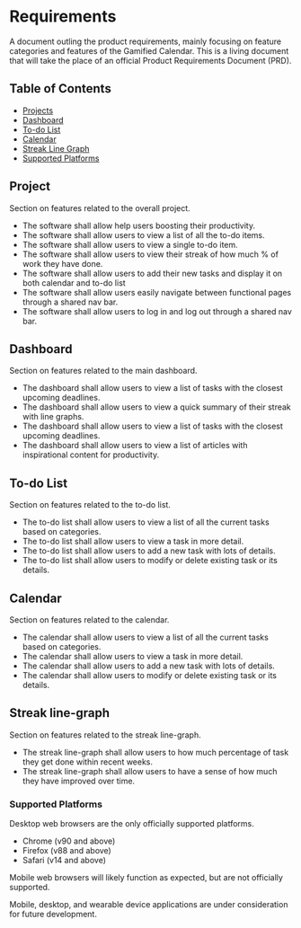 # Requirements

A document outling the product requirements, mainly focusing on feature categories and features of the Gamified Calendar.
This is a living document that will take the place of an official Product Requirements Document (PRD).

## Table of Contents

- [Projects](https://github.com/Levent-Batakci/Gamified-Calendar/blob/main/docs/Requirements.md#project)
- [Dashboard](https://github.com/Levent-Batakci/Gamified-Calendar/blob/main/docs/Requirements.md#dashboard)
- [To-do List](https://github.com/Levent-Batakci/Gamified-Calendar/blob/main/docs/Requirements.md#to-do-list)
- [Calendar](https://github.com/Levent-Batakci/Gamified-Calendar/blob/main/docs/Requirements.md#calendar)
- [Streak Line Graph](https://github.com/Levent-Batakci/Gamified-Calendar/blob/main/docs/Requirements.md#streak-line-graph)
- [Supported Platforms](https://github.com/Levent-Batakci/Gamified-Calendar/blob/main/docs/Requirements.md#supported-platforms)

## Project

Section on features related to the overall project.

- The software shall allow help users boosting their productivity.
- The software shall allow users to view a list of all the to-do items.
- The software shall allow users to view a single to-do item.
- The software shall allow users to view their streak of how much % of work they have done.
- The software shall allow users to add their new tasks and display it on both calendar and to-do list
- The software shall allow users easily navigate between functional pages through a shared nav bar.
- The software shall allow users to log in and log out through a shared nav bar.

## Dashboard

Section on features related to the main dashboard.

- The dashboard shall allow users to view a list of tasks with the closest upcoming deadlines.
- The dashboard shall allow users to view a quick summary of their streak with line graphs.
- The dashboard shall allow users to view a list of tasks with the closest upcoming deadlines.
- The dashboard shall allow users to view a list of articles with inspirational content for productivity.

## To-do List

Section on features related to the to-do list.

- The to-do list shall allow users to view a list of all the current tasks based on categories.
- The to-do list shall allow users to view a task in more detail.
- The to-do list shall allow users to add a new task with lots of details.
- The to-do list shall allow users to modify or delete existing task or its details.

## Calendar

Section on features related to the calendar.

- The calendar shall allow users to view a list of all the current tasks based on categories.
- The calendar shall allow users to view a task in more detail.
- The calendar shall allow users to add a new task with lots of details.
- The calendar shall allow users to modify or delete existing task or its details.

## Streak line-graph

Section on features related to the streak line-graph.

- The streak line-graph shall allow users to how much percentage of task they get done within recent weeks.
- The streak line-graph shall allow users to have a sense of how much they have improved over time.

### Supported Platforms

Desktop web browsers are the only officially supported platforms.

- Chrome (v90 and above)
- Firefox (v88 and above)
- Safari (v14 and above)

Mobile web browsers will likely function as expected, but are not officially supported.

Mobile, desktop, and wearable device applications are under consideration for future development.
